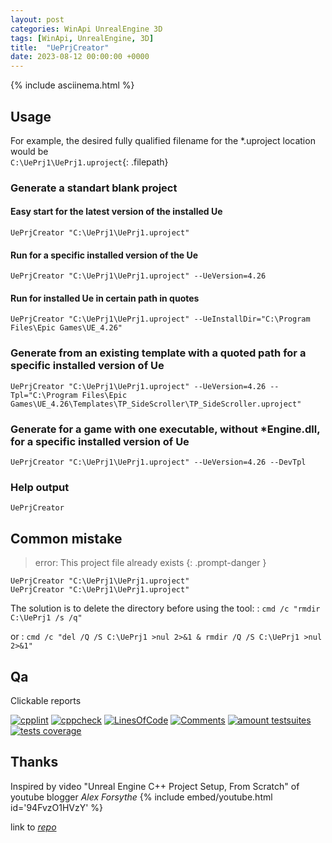 ```yaml
---
layout: post
categories: WinApi UnrealEngine 3D
tags: [WinApi, UnrealEngine, 3D]
title:  "UePrjCreator"
date: 2023-08-12 00:00:00 +0000
---
```


{% include asciinema.html %}

## Usage
For example, the desired fully qualified filename for the \*.uproject location would be 
<br/>
`C:\UePrj1\UePrj1.uproject`{: .filepath}

### Generate a standart blank project

#### Easy start for the latest version of the installed Ue
`UePrjCreator "C:\UePrj1\UePrj1.uproject"`
<div id="Easy_start" class="asciinema-placeholder"></div>

#### Run for a specific installed version of the Ue
`UePrjCreator "C:\UePrj1\UePrj1.uproject" --UeVersion=4.26`
<div id="Run_for_a_specific_installed_version_of_the_Ue" class="asciinema-placeholder"></div>

#### Run for installed Ue in certain path in quotes
`UePrjCreator "C:\UePrj1\UePrj1.uproject" --UeInstallDir="C:\Program Files\Epic Games\UE_4.26"`
<div id="Run_for_installed_Ue_in_certain_path" class="asciinema-placeholder"></div>

### Generate from an existing template with a quoted path for a specific installed version of Ue
`UePrjCreator "C:\UePrj1\UePrj1.uproject" --UeVersion=4.26 --Tpl="C:\Program Files\Epic Games\UE_4.26\Templates\TP_SideScroller\TP_SideScroller.uproject"`
<div id="from_an_existing_template_with_path_for_a_specific_installed_version_of_Ue" class="asciinema-placeholder"></div>

### Generate for a game with one executable, without *Engine.dll, for a specific installed version of Ue
`UePrjCreator "C:\UePrj1\UePrj1.uproject" --UeVersion=4.26 --DevTpl`
<div id="for_a_game_with_one_executable_without_Engine_dll_for_a_specific_installed_version_of_Ue" class="asciinema-placeholder"></div>

### Help output
`UePrjCreator`
<div id="help" class="asciinema-placeholder"></div>

## Common mistake
> error: This project file already exists
{: .prompt-danger }
```console
UePrjCreator "C:\UePrj1\UePrj1.uproject"
UePrjCreator "C:\UePrj1\UePrj1.uproject"
```
<div id="error_This_project_file_already_exists" class="asciinema-placeholder"></div>

The solution is to delete the directory before using the tool:
: `cmd /c "rmdir C:\UePrj1 /s /q"`

or
: `cmd /c "del /Q /S C:\UePrj1 >nul 2>&1 & rmdir /Q /S C:\UePrj1 >nul 2>&1"`


<script>
A0S_asciinema_play( 'Easy_start' );
A0S_asciinema_play( 'Run_for_a_specific_installed_version_of_the_Ue' );
A0S_asciinema_play( 'Run_for_installed_Ue_in_certain_path' );
A0S_asciinema_play( 'from_an_existing_template_with_path_for_a_specific_installed_version_of_Ue' );
A0S_asciinema_play( 'for_a_game_with_one_executable_without_Engine_dll_for_a_specific_installed_version_of_Ue' );
A0S_asciinema_play( 'help' );
A0S_asciinema_play( 'error_This_project_file_already_exists' );
</script>

## Qa
Clickable reports

[![cpplint](https://gist.githubusercontent.com/Alex0vSky/c200bc8d7e3cc3a79b61351963b2d390/raw/GoogleStyle_cpplint.svg)](
https://Alex0vSky.github.io/project-qa-report/UePrjCreator/cpplint.xml
) [![cppcheck](https://gist.githubusercontent.com/Alex0vSky/c200bc8d7e3cc3a79b61351963b2d390/raw/StaticAnalysis_cppcheck.svg)](
https://Alex0vSky.github.io/project-qa-report/UePrjCreator/cppcheck.xml
) [![LinesOfСode](https://gist.githubusercontent.com/Alex0vSky/c200bc8d7e3cc3a79b61351963b2d390/raw/Metrixpp-LinesOfСode.svg)](
https://Alex0vSky.github.io/project-qa-report/UePrjCreator/metrixpp.txt
) [![Comments](https://gist.githubusercontent.com/Alex0vSky/c200bc8d7e3cc3a79b61351963b2d390/raw/Metrixpp-Comments.svg)](
https://Alex0vSky.github.io/project-qa-report/UePrjCreator/metrixpp.txt
) [![amount testsuites](https://gist.githubusercontent.com/Alex0vSky/c200bc8d7e3cc3a79b61351963b2d390/raw/GoogleTest-testsuites-Windows-x64-Debug.svg)](
https://Alex0vSky.github.io/project-qa-report/UePrjCreator/GoogleTestCombinedOutput/index.html
) [![tests coverage](https://gist.githubusercontent.com/Alex0vSky/c200bc8d7e3cc3a79b61351963b2d390/raw/TestsCoverage-Occ-Windows-x64-Debug.svg)](
https://Alex0vSky.github.io/project-qa-report/UePrjCreator/HtmlReportOcc/index.html
)

## Thanks
Inspired by video "Unreal Engine C++ Project Setup, From Scratch" of youtube blogger _Alex Forsythe_
{% include embed/youtube.html id='94FvzO1HVzY' %}

link to [*repo*](https://github.com/Alex0vSky/UePrjCreator/)
